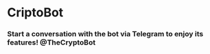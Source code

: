 # CriptoBot
### Start a conversation with the bot via Telegram to enjoy its features! @TheCryptoBot
